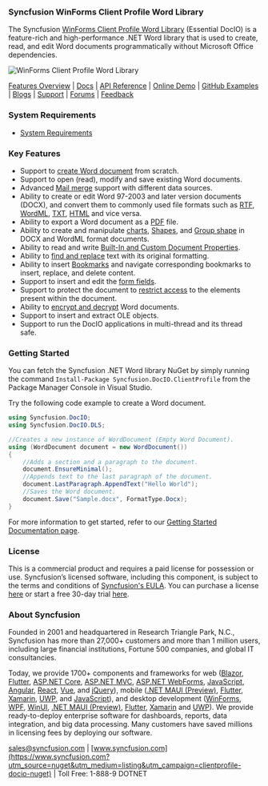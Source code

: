 ### Syncfusion WinForms Client Profile Word Library 

The Syncfusion [WinForms Client Profile Word Library](https://www.syncfusion.com/word-framework/net/word-library?utm_source=nuget&utm_medium=listing&utm_campaign=clientprofile-docio-nuget) (Essential DocIO) is a feature-rich and high-performance .NET Word library that is used to create, read, and edit Word documents programmatically without Microsoft Office dependencies.

![WinForms Client Profile Word Library](https://cdn.syncfusion.com/nuget-readme/fileformats/net-word-library.png)

[Features Overview](https://www.syncfusion.com/word-framework/net/word-library?utm_source=nuget&utm_medium=listing&utm_campaign=clientprofile-docio-nuget) | [Docs](https://help.syncfusion.com/file-formats/docio/overview?utm_source=nuget&utm_medium=listing&utm_campaign=clientprofile-docio-nuget) | [API Reference](https://help.syncfusion.com/cr/file-formats/Syncfusion.DocIO.html?utm_source=nuget&utm_medium=listing&utm_campaign=clientprofile-docio-nuget) | [Online Demo](https://ej2.syncfusion.com/aspnetmvc/DocIO/UpdateFields?utm_source=nuget&utm_medium=listing&utm_campaign=clientprofile-docio-nuget#/material) | [GitHub Examples](https://github.com/SyncfusionExamples/DocIO-Examples?utm_source=nuget&utm_medium=listing&utm_campaign=clientprofile-docio-nuget) | [Blogs](https://www.syncfusion.com/blogs/?utm_source=nuget&utm_medium=listing&utm_campaign=aspnet-docio-nuget&s=word) | [Support](https://www.syncfusion.com/support/directtrac/incidents/newincident?utm_source=nuget&utm_medium=listing&utm_campaign=clientprofile-docio-nuget) | [Forums](https://www.syncfusion.com/forums?utm_source=nuget&utm_medium=listing&utm_campaign=clientprofile-docio-nuget) | [Feedback](https://www.syncfusion.com/feedback/word?utm_source=nuget&utm_medium=listing&utm_campaign=clientprofile-docio-nuget)

### System Requirements
* [System Requirements](https://help.syncfusion.com/file-formats/installation-and-upgrade/system-requirements?utm_source=nuget&utm_medium=listing&utm_campaign=clientprofile-docio-nuget)

### Key Features
* Support to [create Word document](https://help.syncfusion.com/file-formats/docio/getting-started?utm_source=nuget&utm_medium=listing&utm_campaign=clientprofile-docio-nuget) from scratch.
* Support to open (read), modify and save existing Word documents.
* Advanced [Mail merge](https://help.syncfusion.com/file-formats/docio/working-with-mailmerge?utm_source=nuget&utm_medium=listing&utm_campaign=clientprofile-docio-nuget) support with different data sources.
* Ability to create or edit Word 97-2003 and later version documents (DOCX), and convert them to commonly used file formats such as [RTF](https://help.syncfusion.com/file-formats/docio/rtf?utm_source=nuget&utm_medium=listing&utm_campaign=clientprofile-docio-nuget), [WordML](https://help.syncfusion.com/file-formats/docio/word-file-formats?utm_source=nuget&utm_medium=listing&utm_campaign=clientprofile-docio-nuget#word-processing-xml-xml), [TXT](https://help.syncfusion.com/file-formats/docio/text?utm_source=nuget&utm_medium=listing&utm_campaign=clientprofile-docio-nuget), [HTML](https://help.syncfusion.com/file-formats/docio/html?utm_source=nuget&utm_medium=listing&utm_campaign=clientprofile-docio-nuget) and vice versa.
* Ability to export a Word document as a [PDF](https://help.syncfusion.com/file-formats/docio/word-to-pdf?utm_source=nuget&utm_medium=listing&utm_campaign=clientprofile-docio-nuget) file.
* Ability to create and manipulate [charts](https://help.syncfusion.com/file-formats/docio/working-with-charts?utm_source=nuget&utm_medium=listing&utm_campaign=clientprofile-docio-nuget), [Shapes](https://help.syncfusion.com/file-formats/docio/working-with-shapes?utm_source=nuget&utm_medium=listing&utm_campaign=clientprofile-docio-nuget), and [Group shape](https://help.syncfusion.com/file-formats/docio/working-with-shapes?utm_source=nuget&utm_medium=listing&utm_campaign=clientprofile-docio-nuget#grouping-shapes) in DOCX and WordML format documents.
* Ability to read and write [Built-In and Custom Document Properties](https://help.syncfusion.com/file-formats/docio/working-with-word-document?utm_source=nuget&utm_medium=listing&utm_campaign=clientprofile-docio-nuget#working-with-word-document-properties).
* Ability to [find and replace](https://help.syncfusion.com/file-formats/docio/working-with-find-and-replace?utm_source=nuget&utm_medium=listing&utm_campaign=clientprofile-docio-nuget) text with its original formatting.
* Ability to insert [Bookmarks](https://help.syncfusion.com/file-formats/docio/working-with-bookmarks?utm_source=nuget&utm_medium=listing&utm_campaign=clientprofile-docio-nuget) and navigate corresponding bookmarks to insert, replace, and delete content.
* Support to insert and edit the [form fields](https://help.syncfusion.com/file-formats/docio/working-with-form-fields?utm_source=nuget&utm_medium=listing&utm_campaign=clientprofile-docio-nuget).
* Support to protect the document to [restrict access](https://help.syncfusion.com/file-formats/docio/working-with-security?utm_source=nuget&utm_medium=listing&utm_campaign=clientprofile-docio-nuget#protecting-word-document-from-editing) to the elements present within the document.
* Ability to [encrypt and decrypt](https://help.syncfusion.com/file-formats/docio/working-with-security?utm_source=nuget&utm_medium=listing&utm_campaign=clientprofile-docio-nuget) Word documents.
* Support to insert and extract OLE objects.
* Support to run the DocIO applications in multi-thread and its thread safe.


### Getting Started
You can fetch the Syncfusion .NET Word library NuGet by simply running the command `Install-Package Syncfusion.DocIO.ClientProfile` from the Package Manager Console in Visual Studio.

Try the following code example to create a Word document.

```csharp
using Syncfusion.DocIO;
using Syncfusion.DocIO.DLS;

//Creates a new instance of WordDocument (Empty Word Document).
using (WordDocument document = new WordDocument())
{
    //Adds a section and a paragraph to the document.
    document.EnsureMinimal();
    //Appends text to the last paragraph of the document.
    document.LastParagraph.AppendText("Hello World");
    //Saves the Word document.
    document.Save("Sample.docx", FormatType.Docx);
}
```

For more information to get started, refer to our [Getting Started Documentation page](https://help.syncfusion.com/file-formats/docio/getting-started?utm_source=nuget&utm_medium=listing&utm_campaign=clientprofile-docio-nuget).

### License
This is a commercial product and requires a paid license for possession or use. Syncfusion’s licensed software, including this component, is subject to the terms and conditions of [Syncfusion's EULA](https://www.syncfusion.com/eula/es/?utm_source=nuget&utm_medium=listing&utm_campaign=clientprofile-docio-nuget). You can purchase a license [here]( https://www.syncfusion.com/sales/products?utm_source=nuget&utm_medium=listing&utm_campaign=clientprofile-docio-nuget) or start a free 30-day trial [here](https://www.syncfusion.com/account/manage-trials/start-trials?utm_source=nuget&utm_medium=listing&utm_campaign=clientprofile-docio-nuget).

### About Syncfusion
Founded in 2001 and headquartered in Research Triangle Park, N.C., Syncfusion has more than 27,000+ customers and more than 1 million users, including large financial institutions, Fortune 500 companies, and global IT consultancies.

Today, we provide 1700+ components and frameworks for web ([Blazor](https://www.syncfusion.com/blazor-components?utm_source=nuget&utm_medium=listing&utm_campaign=clientprofile-docio-nuget), [Flutter](https://www.syncfusion.com/flutter-widgets?utm_source=nuget&utm_medium=listing&utm_campaign=clientprofile-docio-nuget), [ASP.NET Core](https://www.syncfusion.com/aspnet-core-ui-controls?utm_source=nuget&utm_medium=listing&utm_campaign=clientprofile-docio-nuget), [ASP.NET MVC](https://www.syncfusion.com/aspnet-mvc-ui-controls?utm_source=nuget&utm_medium=listing&utm_campaign=clientprofile-docio-nuget), [ASP.NET WebForms](https://www.syncfusion.com/jquery/aspnet-webforms-ui-controls?utm_source=nuget&utm_medium=listing&utm_campaign=clientprofile-docio-nuget), [JavaScript](https://www.syncfusion.com/javascript-ui-controls?utm_source=nuget&utm_medium=listing&utm_campaign=clientprofile-docio-nuget), [Angular](https://www.syncfusion.com/angular-ui-components?utm_source=nuget&utm_medium=listing&utm_campaign=clientprofile-docio-nuget), [React](https://www.syncfusion.com/react-ui-components?utm_source=nuget&utm_medium=listing&utm_campaign=clientprofile-docio-nuget), [Vue](https://www.syncfusion.com/vue-ui-components?utm_source=nuget&utm_medium=listing&utm_campaign=clientprofile-docio-nuget), and [jQuery](https://www.syncfusion.com/jquery-ui-widgets?utm_source=nuget&utm_medium=listing&utm_campaign=clientprofile-docio-nuget)), mobile ([.NET MAUI (Preview)](https://www.syncfusion.com/maui-controls?utm_source=nuget&utm_medium=listing&utm_campaign=clientprofile-docio-nuget), [Flutter](https://www.syncfusion.com/flutter-widgets?utm_source=nuget&utm_medium=listing&utm_campaign=clientprofile-docio-nuget), [Xamarin](https://www.syncfusion.com/xamarin-ui-controls?utm_source=nuget&utm_medium=listing&utm_campaign=clientprofile-docio-nuget), [UWP](https://www.syncfusion.com/uwp-ui-controls?utm_source=nuget&utm_medium=listing&utm_campaign=clientprofile-docio-nuget), and [JavaScript](https://www.syncfusion.com/javascript-ui-controls?utm_source=nuget&utm_medium=listing&utm_campaign=clientprofile-docio-nuget)), and desktop development ([WinForms](https://www.syncfusion.com/winforms-ui-controls?utm_source=nuget&utm_medium=listing&utm_campaign=clientprofile-docio-nuget), [WPF](https://www.syncfusion.com/wpf-ui-controls?utm_source=nuget&utm_medium=listing&utm_campaign=clientprofile-docio-nuget), [WinUI](https://www.syncfusion.com/winui-controls?utm_source=nuget&utm_medium=listing&utm_campaign=clientprofile-docio-nuget), [.NET MAUI (Preview)](https://www.syncfusion.com/maui-controls?utm_source=nuget&utm_medium=listing&utm_campaign=clientprofile-docio-nuget), [Flutter](https://www.syncfusion.com/flutter-widgets?utm_source=nuget&utm_medium=listing&utm_campaign=clientprofile-docio-nuget), [Xamarin](https://www.syncfusion.com/xamarin-ui-controls?utm_source=nuget&utm_medium=listing&utm_campaign=clientprofile-docio-nuget) and [UWP](https://www.syncfusion.com/uwp-ui-controls?utm_source=nuget&utm_medium=listing&utm_campaign=clientprofile-docio-nuget)). We provide ready-to-deploy enterprise software for dashboards, reports, data integration, and big data processing. Many customers have saved millions in licensing fees by deploying our software.

[sales@syncfusion.com](mailto:sales@syncfusion.com?Subject=Syncfusion%20CLIENTPROFILE%20DocIO%20-%20NuGet) | [www.syncfusion.com](https://www.syncfusion.com?utm_source=nuget&utm_medium=listing&utm_campaign=clientprofile-docio-nuget) | Toll Free: 1-888-9 DOTNET

